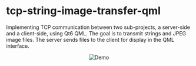# tcp-string-image-transfer-qml
Implementing TCP communication between two sub-projects, a server-side and a client-side, using Qt6 QML. The goal is to transmit strings and JPEG image files. The server sends files to the client for display in the QML interface. 


<p align="center">
  <img src="https://upload.cc/i1/2023/11/01/Ved2jP.gif" alt="Demo">
</p>

